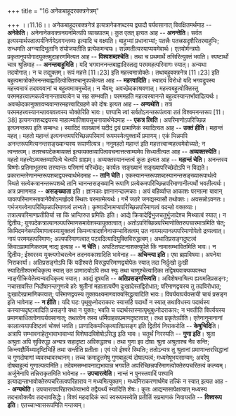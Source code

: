 +++
title = "16 अनेकबाहूदरवक्त्रनेत्रम्"

+++
।।11.16।। अनेकबाहूदरवक्त्रनेत्रं इत्यत्रानेकशब्दस्य द्व्यादौ पर्यवसानात्
विवक्षितमर्थमाह -- **अनेकेति**। अनेनानेकवक्त्रनयनमित्यपि व्याख्यातम्।
कुत एतत् इत्यत आह -- **अनन्तेति**। सर्वत
इत्यस्यार्थस्तात्पर्यनिर्णयेऽवगन्तव्यः इत्यादि च वक्ष्यति। बाहुभ्यां
प्रधानाभ्यां; पतत्त्रैः पतत्त्रसदृशैरितरबाहुभिः; सन्धमति अग्न्यादिभूतानि
संयोजयतीति प्रत्येकमन्वयः। सन्नमतीत्यस्याप्ययमेवार्थः। एतयोर्मन्त्रयोः
प्रकृतानुपयोगादयुक्तमुदाहरणमित्यत आह -- **विश्वशब्दश्चेति**। तथा च
प्रथमार्थे तसिरित्युक्तं भवति। स्पष्टार्थो चात्र श्रुतिमाह --
**अनन्तबाहुमिति**। यदि भगवाननन्तबाह्वादिस्तद्य परममहत्परिमाणः स्यात्।
अन्यथा तदयोगात्। न च तद्युक्तम्। रूपं महत्ते \[11।23\] इति
महत्त्वमात्रोक्तेः। तथाबहुवक्त्रनेत्र \[11।23\] इति
बहुत्वमात्रोक्तेरनन्तबाह्वादित्वोक्तिश्चानुपपन्नेत्यत आह --
**महत्त्वादिति**। स्यादयं विरोधो यदि भगवद्रूपस्य महत्त्वमात्रं तदवयवानां
च बहुत्वमात्रमुच्येत्। न चैवम्; अवच्छेदकाश्रवणात्।
महत्त्वबहुत्वोक्तिस्तु परममहत्त्वात्मकत्वेनानन्तावयत्वेन च सह सम्भवति।
परममहति महत्त्वस्यानन्ते
बहुत्वस्यान्तर्भावादित्यर्थः। अवच्छेदकानुक्तावप्यवान्तरमहत्त्वादिग्रहणे
को दोषः इत्यत आह -- **अन्यथेति**। तत्र परममहत्त्वस्यानन्तावयवत्वस्य
चोक्तेरिति भावः। पश्यामि त्वां सर्वतोऽनन्तरूपंत्वया ततं विश्वमनन्तरूप
\[11।38\] इत्यनन्तशब्दद्वयस्य माहात्म्यातिशयसूचनायार्थभेदमाह -- **एकत्र
त्विति**। अपरिमाणोऽपरिच्छिन्न इत्यनन्तरूप इति सम्बन्धः। स्यादिदं
व्याख्यानं यदीदं द्वयं प्रामाणिकं स्यादित्यत आह -- **उक्तं हीति**।
महान्तं महत्। महतो महान्तं इत्यनन्तमपरिच्छिन्नपरिमाणं
रूपमस्येत्युक्तार्थे प्रमाणम्। एकं भिन्नमपि
अनन्तरूपमित्यनन्तसङ्ख्यान्यस्य रूपाणीत्यत्र। ननुमहतो महान्तं इति
महत्तत्त्वान्महत्त्वमेवोच्यते; न त्वन्तत्वम्। ततश्चयदेकमव्यक्तं
इत्यव्यक्तव्यापित्ववचनात्तत्साम्यमेव सिध्यतीत्यत आह --
**अव्यक्तस्येति**। महतो महत्त्वेऽव्यक्तव्यापित्वे चेत्यपि ग्राह्यम्।
अव्यक्तस्यानन्तत्वं कुतः इत्यत आह -- **महान्तं चेति**। अनन्तस्य विष्णोः
प्रतिमाभूतस्य तस्यान्तः परिमाणं परिच्छेदः; कार्यतः सङ्ख्यानं
सङ्ख्यापरिच्छेदोऽपि न विद्यते।
प्रकारान्तरेणानन्तरूपशब्दद्वयस्यार्थभेदमाह -- **तानि चेति**।
एकस्यानन्तरूपशब्दस्यानन्तसङ्ख्यारूपार्थत्वे स्थिते
सत्येकत्रानन्तरूपशब्दे तानि चानन्तसङ्ख्यानि रूपाणि
प्रत्येकमपरिच्छिन्नपरिमाणानीत्यर्थो भवतीत्यर्थः। अत्र प्रमाणमाह --
**असङ्ख्याता** इति। ज्ञानकाः ज्ञानानन्दात्मकाः। अयं बहिर्व्याप्त आकाशः
परमात्मा यावान् यावत्परिमाणस्तावानेवैषोऽन्तर्हृदये स्थितः
परमात्मेत्यर्थः। गर्भे जठरे जगद्यस्यासौ तथोक्तः। अवसन्नोऽवनतः।
गर्भजगत्त्वेनापरिच्छिन्नपरिमाणत्वं लभ्यते।
कृष्णादीनामप्यपरिच्छिन्नपरिमाणत्वं वदन्तो वक्तव्याः।
तत्राल्पपरिमाणप्रतीतिर्या सा किं भ्रान्तिरुत प्रमितिः इति। आद्ये
क्रियादेर्द्विभुजचतुर्भुजादेश्च मिथ्यात्वं स्यात्। न द्वितीयः;
युगपदेकत्राल्पानल्पपरिमाणसमावेशस्यायुक्तत्वात्।
अतोऽपरिच्छिन्नपरिमाणोक्तिरुपचारमात्रमिति चेत्;
किमिदमनेकपरिमाणत्वस्यायुक्तत्वं किमन्यत्रादर्शनेनासम्भावितत्वम् उत
नायमल्पानल्पपरिमाणोपेतो द्रव्यत्वात्। नायं परममहत्परिमाणः;
अल्पपरिमाणत्वात् पटवदित्यादियुक्तिविरुद्धत्वम्। अथातिप्रसङ्गदुष्टत्वं
किंवाऽप्रामाणिकत्वम् नाद्य इत्याह -- **न चेति**। अघटितघटनाशक्त्युपेते
किं नामासम्भावितमिति भावः। न द्वितीयः; ईश्वरस्य युक्त्यगोचरत्वेन
तदनवकाशादिति भावेनाह -- **अचिन्त्या इति**। एषा ब्रह्मविषया। अपनेया
निराकार्या। अतिप्रसङ्गोऽपि किं यदीश्वरो विरुद्धपरिमाणद्वयोपेतः स्यात्
तदा निर्दुःखो दुःखी स्यादितीश्वरमधिकृत्य स्यात् उत प्राणादयोऽपि तथा
स्युः तथा चाणुश्चेत्यादिका तद्विषयवाक्यव्यवस्था
नाङ्गीक्रियेतेत्यन्यदधिकृत्य स्यात्। आद्यं दूषयति --
**अतिप्रसङ्गस्त्विति**। अविशेषमाश्रित्य ह्ययमतिप्रसङ्गः; नचासावस्ति
निर्दोषानन्तगुणत्वे हरेः श्रुतीनां महातात्पर्येण दुःखादेस्तद्विरोधात्;
परिमाणद्वयस्य तु तदविरोधात्; दुःखादेरप्रामाणिकत्वात्; परिमाणद्वयस्य
तूक्तवक्ष्यमाणवाक्यसिद्धत्वादिति भावः। विपर्ययापर्यवसायी चायं प्रसङ्ग
इति भावेनाह -- **न हीति**। यदि घटः पृथुबुध्नोदराकारः स्यात्तर्हि पदार्थो
न स्यात् तथाविधस्य पदार्थस्य कस्याप्यदृष्टत्वादिति प्रसङ्गो यथा न
युक्तः; भवति च पदार्थस्तस्मात्पृथुबुध्नोदराकारः; न भवतीति विपर्ययस्य
प्रमाणबाधितत्वेनापर्यवसानात्; तथात्वेन तस्य
धर्मिग्राहकप्रमाणदृष्टत्वात्। तथा प्रकृतेऽपीति। एतेनानुमानानां
कालात्ययापदिष्टत्वं चोक्तं भवति। प्राणादिकमधिकृत्यातिप्रसङ्ग इति
द्वितीयं निराकरोति -- **केषुचिदि**ति। अत्रापि सम्भावनाहेतुभावाभावाभ्यां
विशेषादविशेषोऽसिद्ध इति भावः। चतुर्थं निरस्यति -- **गुणा इति**। श्रुता
अश्रुता अपि सुविरुद्धा अन्यत्र सहादृष्टा अविरुद्धाश्च। तथा गुणा इव दोषाः
श्रुता अश्रुताश्च नैव सन्ति; किन्त्वज्ञैर्मिथ्यादृष्टिभिर्हि तथा सन्तीति
प्रतीताः। एवं परे ईश्वरे स्थितिः; ततोऽन्यत्र तु श्रुतानां
प्रमाणान्तरसिद्धानां च गुणदोषाणां व्यवस्थावस्थानम्। तच्च क्रमादुत्तमेषु
गुणबाहुल्यं दोषाल्पत्वं; मध्यमेषूभयसाम्यम्; अवरेषु दोषबाहुल्यं
गुणाल्पत्वमिति। तदेवमसम्भावनाद्यभावान्न भगवति
अपरिच्छिन्नपरिमाणत्वोक्तेरुपचरितत्वं कल्प्यम्। अर्जुनेनापि
तन्निराकृतमिति भावेनाह -- **उपचारत्वेति**। नान्तं न पुनस्तवादिं पश्यामि
इत्याद्यन्ताभावोक्तेरुपचरितत्वपरिहाराय न मध्यमित्युक्तम्।
मध्यनिराकरणार्थमेव तत्किं न स्यात् इत्यत आह -- **अन्यथेति**।
उपचारत्वपरिहारार्थत्वाभावे तद्वैयर्थ्यं स्यादिति शेषः। कुतः
आद्यन्तसापेक्षत्वात् मध्यस्य तदभावोक्त्यैव तदभावसिद्धेः। विश्वं महदादिकं
रूपं स्वरूपमस्येति प्रतीतिं सप्रमाणकं निवायरति -- **विश्वरूप इति**।
एतच्चाभ्यासरूपमिति मन्तव्यम्।
